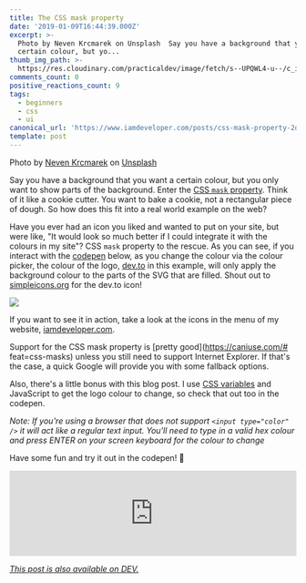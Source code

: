 ```yaml
---
title: The CSS mask property
date: '2019-01-09T16:44:39.000Z'
excerpt: >-
  Photo by Neven Krcmarek on Unsplash  Say you have a background that you want a
  certain colour, but yo...
thumb_img_path: >-
  https://res.cloudinary.com/practicaldev/image/fetch/s--UPQWL4-u--/c_imagga_scale,f_auto,fl_progressive,h_420,q_auto,w_1000/https://thepracticaldev.s3.amazonaws.com/i/fzgrjq82fzh5gtm4jur5.jpg
comments_count: 0
positive_reactions_count: 9
tags:
  - beginners
  - css
  - ui
canonical_url: 'https://www.iamdeveloper.com/posts/css-mask-property-2d42/'
template: post
---
```



Photo by [Neven Krcmarek](https://unsplash.com/photos/0TH1H1rq_eY?utm_source=unsplash&utm_medium=referral&utm_content=creditCopyText "Neven Krcmarek on unsplash.com") on [Unsplash](https://unsplash.com/search/photos/cookie-cutter?utm_source=unsplash&utm_medium=referral&utm_content=creditCopyText "unsplash.com website")

Say you have a background that you want a certain colour, but you only want to show parts of the background. Enter the [CSS 
`mask`
 property](https://developer.mozilla.org/en-US/docs/Web/CSS/mask "MDN documentation for the CSS mask property"). Think of it like a cookie cutter. You want to bake a cookie, not a rectangular piece of dough. So how does this fit into a real world example on the web?

Have you ever had an icon you liked and wanted to put on your site, but were like, "It would look so much better if I could integrate it with the colours in my site"? CSS 
`mask`
 property to the rescue. As you can see, if you interact with the [codepen](https://codepen.io) below, as you change the colour via the colour picker, the colour of the logo, [dev.to](https://dev.to "dev.to website") in this example, will only apply the background colour to the parts of the SVG that are filled. Shout out to [simpleicons.org](https://simpleicons.org "simpleicons.org website") for the dev.to icon!

![](https://www.iamdeveloper.com/static/css-mask-property-in-actio-acec5ed6b7d7c56fea5542832dfd6cca.gif)

If you want to see it in action, take a look at the icons in the menu of my website, [iamdeveloper.com](https://www.iamdeveloper.com "www.iamdeveloper.com web site").

Support for the CSS mask property is [pretty good](https://caniuse.com/# feat=css-masks) unless you still need to support Internet Explorer. If that's the case, a quick Google will provide you with some fallback options.

Also, there's a little bonus with this blog post. I use [CSS variables](https://developer.mozilla.org/en-US/docs/Web/CSS/Using_CSS_variables) and JavaScript to get the logo colour to change, so check that out too in the codepen.

*Note: If you're using a browser that does not support 
`<input type="color" />`
 it will act like a regular text input. You'll need to type in a valid hex colour and press ENTER on your screen keyboard for the colour to change*

Have some fun and try it out in the codepen! 👋


<iframe class="liquidTag" src="https://dev.to/embed/codepen?args=https%3A%2F%2Fcodepen.io%2Fnickytonline%2Fpen%2Febxrpv" style="border: 0; width: 100%;"></iframe>


*[This post is also available on DEV.](https://dev.to/nickytonline/css-mask-property-2d42)*


<script>
const parent = document.getElementsByTagName('head')[0];
const script = document.createElement('script');
script.type = 'text/javascript';
script.src = 'https://cdnjs.cloudflare.com/ajax/libs/iframe-resizer/4.1.1/iframeResizer.min.js';
script.charset = 'utf-8';
script.onload = function() {
    window.iFrameResize({}, '.liquidTag');
};
parent.appendChild(script);
</script>    
